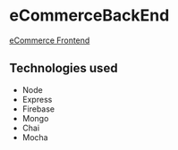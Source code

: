 # eCommerceBackEnd

[eCommerce Frontend](https://github.com/mj305/eCommerce)


## Technologies used
- Node
- Express
- Firebase
- Mongo
- Chai
- Mocha



